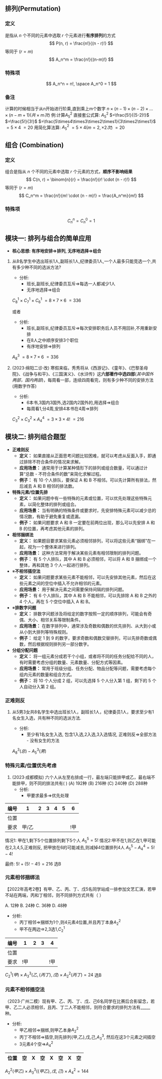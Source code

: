 ## 排列(Permutation)
### 定义
是指从 $n$ 个不同的元素中选取 $r$ 个元素进行**有序排列**的方式
$$
P(n, r) = \frac{n!}{(n - r)!} 
$$
等同于 ($r=m$)
$$
A_n^m = \frac{n!}{(n-m)!}
$$
### 特殊项
$$
A_n^n = n!, \space A_n^0 = 1
$$
### 备注
计算的时候相当于从n开始进行阶乘,直到乘上m个数字
$n\times(n-1)\times(n-2)\times...\times(n-m+1)(共\times m次)$
例:计算$A_5^2$
直接套公式算:
	$A_5^2$ 
	$=\frac{5!}{(5-2)!}$
	$=\frac{5!}{3!}$
	$=\frac{5\times4\times3\times2\times1}{3\times2\times1}$
	$=5\times4$
	$=20$
用简化算法算:
	$A_5^2$
	$=5\times4(m=2,\times2次)$
	$=20$
## 组合 (Combination) 
### 定义
组合是指从 $n$ 个不同的元素中选取 $r$ 个元素的方式，**顺序不影响结果**
$$
C(n, r) = \binom{n}{r} = \frac{n!}{r! \cdot (n - r)!} 
$$
等同于 ($r=m$)
$$ C_n^m = \frac{n!}{m! \cdot (n - m)!} = \frac{A_n^m}{m!} $$
### 特殊项
$$
C_n^n = C_n^0 = 1
$$
## 模块一: 排列与组合的简单应用
- **核心思想: 有序地安排=>排列, 无序地选择=>组合**
1. 从8名学生中选出班长1人,副班长1人,纪律委员1人,一个人最多只能竞选一个,共有多少种不同的选派方法?
	- 分析:
		- 班长,副班长,纪律委员互斥=>每选一人都减少1人
		- 无序地选择=>组合
	
	$C_8^1 \times C_7^1 \times C_6^1$
	$=8\times7\times6$
	$=336$
	
	或者
	- 分析:
		- 班长,副班长,纪律委员互斥=>每次安排职务后人员不用回补,不用重新安排
		- 在8人之中顺序安排3个职位
		- 有序地安排=>排列
	
	$A_8^3$
	$=8\times7\times6$
	$=336$
	
2. (2023·绵阳二诊·改) 寒假来临，秀秀将从《西游记》、《童年》、《巴黎圣母院》、《战争与和平》、《三国演义》、《水浒传》这**六部著作中选四部**(*其中国外两部，国内两部*)，每周看一部，连续四周看完，则有多少种不同的安排方法(用数字作答) 
	- 分析:
		- 6本书,3国内3国外,选2国内2国外的,用选择=>组合
		- 每周看1,分4周,安排4本书在4周=>排列
	
	$C_3^2 \times C_3^2 \times A_4^4$
	$=3\times3\times4!$
	$=216$
	
## 模块二: 排列组合题型
- **正难则反**
	- **定义：** 如果直接从正面思考问题比较困难，就可以考虑从反面入手，即通过排除不符合条件的情况来求解。
	- **应用场景：** 通常用于计算某种情形下的排列或组合数量，可以通过计算“总数 - 不符合条件的数”来简化求解过程。
	- **例子：** 有 10 个人排队，要保证 A 和 B 不相邻。可以先计算所有排法，然后减去 A 和 B 相邻的排法数。
- **特殊元素/位置先排**
	- **定义：** 如果问题中有一些特殊的元素或位置，可以优先处理这些特殊元素，以简化整体的排列或组合。
	- **应用场景：** 当有明确的特殊条件或要求时，先安排特殊元素可以减少总的情况数，有助于避免重复或遗漏。
	- **例子：** 如果问题要求 A 和 B 一定要在前两位出现，那么可以先安排 A 和 B 的位置，再考虑其他元素的排列。
- **相邻捆绑法**
	- **定义：** 如果题目要求某些元素必须相邻排列，可以将这些元素“捆绑”在一起，视为一个整体来进行排列。
	- **应用场景：** 这种方法常用于解决某些元素有相邻限制的排列问题。
	- **例子：** 有 5 个人排队，其中 A 和 B 必须相邻，可以将 A 和 B 捆绑成一个整体，再和其他 3 个人一起进行排列。
- ※**不相邻插空法**
	- **定义：** 如果问题要求某些元素不能相邻，可以先安排其他元素，然后在这些元素之间的空位中插入不允许相邻的元素。
	- **应用场景：** 用于解决元素之间需要保持间隔的排列问题。
	- **例子：** 有 6 个人排队，其中 A 和 B 不能相邻，可以先排除 A 和 B 之外的 4 个人，再在 5 个空位中插入 A 和 B。
- ※**排数字问题**
	- **定义：** 排数字问题涉及将给定的数字按照一定的顺序排列，可能会有奇偶、大小、相邻关系等限制条件。
	- **应用场景：** 在数字排列中，通常涉及奇数和偶数的优先排列、从大到小或从小到大排列等特殊规则。
	 - **例子：** 给定 1 到 9 的数字，要求奇数和偶数交替排列，可以先排奇数或偶数，然后根据规则排列另一部分数字。
- **分组分配问题**
	- **定义：** 将一组元素分成若干个小组，或者将不同的任务分配给不同的人，有时需要考虑分组的数量、元素数量、分配方式等因素。
	- **应用场景：** 常用于班级分组、任务分配、物品分配等问题，需要考虑每个组内元素的数量和组合方式。
	- **例子：** 将 10 个人分成 2 组，可以先选择 5 个人分入第 1 组，剩下的 5 个人自动分入第 2 组。
### 正难则反
1. 从5男3女共8名学生中选出班长1人，副班长1人，纪律委员1人，要求至少有1名女生入选，共有种不同的选派方法.
	- 分析: 
		- 至少有1名女生入选, 包含1入选,2入选,3入选情况, 正难则反=>全部方法 - 没有女生的方法
	
	$A_8^3 (总)- A_5^3(男)$
### 特殊元素/位置优先考虑
1. (2023·成都模拟) 六个人从左至右排成一行，最左端只能排甲或乙，最右端不能排甲，则不同的排法共有( )
	(A) 192种 (B) 216种 (C) 240种 (D) 288种
	- 分析:
		- 甲要求最多=>优先处理

| 编号  |  1  |  2  |  3  |  4  |  5  |  6  |
| :-: | :-: | :-: | :-: | :-: | :-: | :-: |
| 位置  |     |     |     |     |     |     |
| 要求  | 甲/乙 |     |     |     |     | !甲  |
情况1: 甲在1,剩下5个位置排列剩下5个人
$A_5^5=5!$
情况2:甲不在1,则乙在1,甲可能在2,3,4,5,正难则反, 把甲放在6的可能减去,则减掉4位置排列4人
$A^5_5 - A_4^4 = 5! - 4!$

最终:
$5! + (5!-4!) = 216$
选B

### 元素相邻捆绑法
【2022年高考2卷】有甲、乙、丙、丁、戊5名同学站成一排参加文艺汇演，若甲不站在两端，丙和丁相邻，则不同排列方式共有（ ）

A. 12种  B. 24种  C. 36种  D. 48种
- 分析:
	- 丙丁相邻=>捆绑为1个,则4元素4位置,并且丙丁本身$A_2^2$
	- 甲不在两边=>2,3选1,$C_2^1$

| 编号  |  1  |  2  |  3  |  4  |
| :-: | :-: | :-: | :-: | :-: |
| 位置  |     |     |     |     |
| 要求  | !甲  |     |     | !甲  |
$C_2^1(甲) \times A_3^3(乙,\{丙丁\},戊) \times A_2^2(丙丁) =24$
选B

### 元素不相邻插空法
（2023·广州二模）现有甲、乙、丙、丁、戊、己6名同学在比赛后合影留念，若甲、乙二人必须相邻，且丙、丁二人不能相邻，则符合要求的排列方法有_____种。
- 分析:
	- 甲乙相邻=>捆绑,则甲乙本身$A_2^2$
	- 丙丁不相邻=>插空,则先排列{甲,乙},戊,己,$A_3^3$, 然后在这3个元素之间插空
	- 3元素4个空=>$A_4^2$

| 位置  |  空  |  X  |  空  |  X  |  空  |  X  |  空  |
| :-: | :-: | :-: | :-: | :-: | :-: | :-: | :-: |

$A_2^2(甲乙) \times A_3^3(\{甲乙\},戊,己) \times A_4^2 = 144$